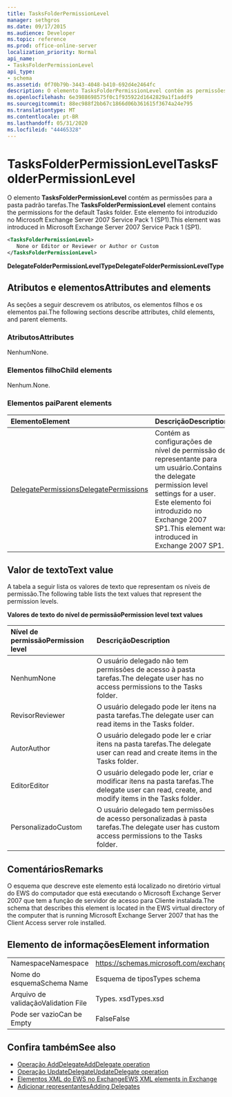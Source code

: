 ```yaml
---
title: TasksFolderPermissionLevel
manager: sethgros
ms.date: 09/17/2015
ms.audience: Developer
ms.topic: reference
ms.prod: office-online-server
localization_priority: Normal
api_name:
- TasksFolderPermissionLevel
api_type:
- schema
ms.assetid: 0f70b79b-3443-4048-b410-692d4e2464fc
description: O elemento TasksFolderPermissionLevel contém as permissões para a pasta padrão tarefas. Este elemento foi introduzido no Microsoft Exchange Server 2007 Service Pack 1 (SP1).
ms.openlocfilehash: 6e3988698575f0c1f935922d1642829a1f1addf9
ms.sourcegitcommit: 88ec988f2bb67c1866d06b361615f3674a24e795
ms.translationtype: MT
ms.contentlocale: pt-BR
ms.lasthandoff: 05/31/2020
ms.locfileid: "44465328"
---
```

# <a name="tasksfolderpermissionlevel"></a><span data-ttu-id="27b98-104">TasksFolderPermissionLevel</span><span class="sxs-lookup"><span data-stu-id="27b98-104">TasksFolderPermissionLevel</span></span>

<span data-ttu-id="27b98-105">O elemento **TasksFolderPermissionLevel** contém as permissões para a pasta padrão tarefas.</span><span class="sxs-lookup"><span data-stu-id="27b98-105">The **TasksFolderPermissionLevel** element contains the permissions for the default Tasks folder.</span></span> <span data-ttu-id="27b98-106">Este elemento foi introduzido no Microsoft Exchange Server 2007 Service Pack 1 (SP1).</span><span class="sxs-lookup"><span data-stu-id="27b98-106">This element was introduced in Microsoft Exchange Server 2007 Service Pack 1 (SP1).</span></span> 
  
```xml
<TasksFolderPermissionLevel>
   None or Editor or Reviewer or Author or Custom
</TasksFolderPermissionLevel>
```

<span data-ttu-id="27b98-107">**DelegateFolderPermissionLevelType**</span><span class="sxs-lookup"><span data-stu-id="27b98-107">**DelegateFolderPermissionLevelType**</span></span>

## <a name="attributes-and-elements"></a><span data-ttu-id="27b98-108">Atributos e elementos</span><span class="sxs-lookup"><span data-stu-id="27b98-108">Attributes and elements</span></span>

<span data-ttu-id="27b98-109">As seções a seguir descrevem os atributos, os elementos filhos e os elementos pai.</span><span class="sxs-lookup"><span data-stu-id="27b98-109">The following sections describe attributes, child elements, and parent elements.</span></span>
  
### <a name="attributes"></a><span data-ttu-id="27b98-110">Atributos</span><span class="sxs-lookup"><span data-stu-id="27b98-110">Attributes</span></span>

<span data-ttu-id="27b98-111">Nenhum</span><span class="sxs-lookup"><span data-stu-id="27b98-111">None.</span></span>
  
### <a name="child-elements"></a><span data-ttu-id="27b98-112">Elementos filho</span><span class="sxs-lookup"><span data-stu-id="27b98-112">Child elements</span></span>

<span data-ttu-id="27b98-113">Nenhum.</span><span class="sxs-lookup"><span data-stu-id="27b98-113">None.</span></span>
  
### <a name="parent-elements"></a><span data-ttu-id="27b98-114">Elementos pai</span><span class="sxs-lookup"><span data-stu-id="27b98-114">Parent elements</span></span>

|<span data-ttu-id="27b98-115">**Elemento**</span><span class="sxs-lookup"><span data-stu-id="27b98-115">**Element**</span></span>|<span data-ttu-id="27b98-116">**Descrição**</span><span class="sxs-lookup"><span data-stu-id="27b98-116">**Description**</span></span>|
|:-----|:-----|
|[<span data-ttu-id="27b98-117">DelegatePermissions</span><span class="sxs-lookup"><span data-stu-id="27b98-117">DelegatePermissions</span></span>](delegatepermissions.md) <br/> |<span data-ttu-id="27b98-118">Contém as configurações de nível de permissão de representante para um usuário.</span><span class="sxs-lookup"><span data-stu-id="27b98-118">Contains the delegate permission level settings for a user.</span></span> <span data-ttu-id="27b98-119">Este elemento foi introduzido no Exchange 2007 SP1.</span><span class="sxs-lookup"><span data-stu-id="27b98-119">This element was introduced in Exchange 2007 SP1.</span></span>  <br/> |
   
## <a name="text-value"></a><span data-ttu-id="27b98-120">Valor de texto</span><span class="sxs-lookup"><span data-stu-id="27b98-120">Text value</span></span>

<span data-ttu-id="27b98-121">A tabela a seguir lista os valores de texto que representam os níveis de permissão.</span><span class="sxs-lookup"><span data-stu-id="27b98-121">The following table lists the text values that represent the permission levels.</span></span>
  
<span data-ttu-id="27b98-122">**Valores de texto do nível de permissão**</span><span class="sxs-lookup"><span data-stu-id="27b98-122">**Permission level text values**</span></span>

|<span data-ttu-id="27b98-123">**Nível de permissão**</span><span class="sxs-lookup"><span data-stu-id="27b98-123">**Permission level**</span></span>|<span data-ttu-id="27b98-124">**Descrição**</span><span class="sxs-lookup"><span data-stu-id="27b98-124">**Description**</span></span>|
|:-----|:-----|
|<span data-ttu-id="27b98-125">Nenhum</span><span class="sxs-lookup"><span data-stu-id="27b98-125">None</span></span>  <br/> |<span data-ttu-id="27b98-126">O usuário delegado não tem permissões de acesso à pasta tarefas.</span><span class="sxs-lookup"><span data-stu-id="27b98-126">The delegate user has no access permissions to the Tasks folder.</span></span>  <br/> |
|<span data-ttu-id="27b98-127">Revisor</span><span class="sxs-lookup"><span data-stu-id="27b98-127">Reviewer</span></span>  <br/> |<span data-ttu-id="27b98-128">O usuário delegado pode ler itens na pasta tarefas.</span><span class="sxs-lookup"><span data-stu-id="27b98-128">The delegate user can read items in the Tasks folder.</span></span>  <br/> |
|<span data-ttu-id="27b98-129">Autor</span><span class="sxs-lookup"><span data-stu-id="27b98-129">Author</span></span>  <br/> |<span data-ttu-id="27b98-130">O usuário delegado pode ler e criar itens na pasta tarefas.</span><span class="sxs-lookup"><span data-stu-id="27b98-130">The delegate user can read and create items in the Tasks folder.</span></span>  <br/> |
|<span data-ttu-id="27b98-131">Editor</span><span class="sxs-lookup"><span data-stu-id="27b98-131">Editor</span></span>  <br/> |<span data-ttu-id="27b98-132">O usuário delegado pode ler, criar e modificar itens na pasta tarefas.</span><span class="sxs-lookup"><span data-stu-id="27b98-132">The delegate user can read, create, and modify items in the Tasks folder.</span></span>  <br/> |
|<span data-ttu-id="27b98-133">Personalizado</span><span class="sxs-lookup"><span data-stu-id="27b98-133">Custom</span></span>  <br/> |<span data-ttu-id="27b98-134">O usuário delegado tem permissões de acesso personalizadas à pasta tarefas.</span><span class="sxs-lookup"><span data-stu-id="27b98-134">The delegate user has custom access permissions to the Tasks folder.</span></span>  <br/> |
   
## <a name="remarks"></a><span data-ttu-id="27b98-135">Comentários</span><span class="sxs-lookup"><span data-stu-id="27b98-135">Remarks</span></span>

<span data-ttu-id="27b98-136">O esquema que descreve este elemento está localizado no diretório virtual do EWS do computador que está executando o Microsoft Exchange Server 2007 que tem a função de servidor de acesso para Cliente instalada.</span><span class="sxs-lookup"><span data-stu-id="27b98-136">The schema that describes this element is located in the EWS virtual directory of the computer that is running Microsoft Exchange Server 2007 that has the Client Access server role installed.</span></span>
  
## <a name="element-information"></a><span data-ttu-id="27b98-137">Elemento de informações</span><span class="sxs-lookup"><span data-stu-id="27b98-137">Element information</span></span>

|||
|:-----|:-----|
|<span data-ttu-id="27b98-138">Namespace</span><span class="sxs-lookup"><span data-stu-id="27b98-138">Namespace</span></span>  <br/> |https://schemas.microsoft.com/exchange/services/2006/types  <br/> |
|<span data-ttu-id="27b98-139">Nome do esquema</span><span class="sxs-lookup"><span data-stu-id="27b98-139">Schema Name</span></span>  <br/> |<span data-ttu-id="27b98-140">Esquema de tipos</span><span class="sxs-lookup"><span data-stu-id="27b98-140">Types schema</span></span>  <br/> |
|<span data-ttu-id="27b98-141">Arquivo de validação</span><span class="sxs-lookup"><span data-stu-id="27b98-141">Validation File</span></span>  <br/> |<span data-ttu-id="27b98-142">Types. xsd</span><span class="sxs-lookup"><span data-stu-id="27b98-142">Types.xsd</span></span>  <br/> |
|<span data-ttu-id="27b98-143">Pode ser vazio</span><span class="sxs-lookup"><span data-stu-id="27b98-143">Can be Empty</span></span>  <br/> |<span data-ttu-id="27b98-144">False</span><span class="sxs-lookup"><span data-stu-id="27b98-144">False</span></span>  <br/> |
   
## <a name="see-also"></a><span data-ttu-id="27b98-145">Confira também</span><span class="sxs-lookup"><span data-stu-id="27b98-145">See also</span></span>

- [<span data-ttu-id="27b98-146">Operação AddDelegate</span><span class="sxs-lookup"><span data-stu-id="27b98-146">AddDelegate operation</span></span>](adddelegate-operation.md)
- [<span data-ttu-id="27b98-147">Operação UpdateDelegate</span><span class="sxs-lookup"><span data-stu-id="27b98-147">UpdateDelegate operation</span></span>](updatedelegate-operation.md)
- [<span data-ttu-id="27b98-148">Elementos XML do EWS no Exchange</span><span class="sxs-lookup"><span data-stu-id="27b98-148">EWS XML elements in Exchange</span></span>](ews-xml-elements-in-exchange.md)
- [<span data-ttu-id="27b98-149">Adicionar representantes</span><span class="sxs-lookup"><span data-stu-id="27b98-149">Adding Delegates</span></span>](https://msdn.microsoft.com/library/3a744150-66a3-4a13-9433-793603ba5038%28Office.15%29.aspx)

